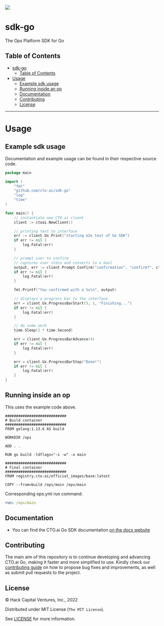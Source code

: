 ![](https://cto.ai/static/sdk-banner.png)

# sdk-go

The Ops Platform SDK for Go

## Table of Contents

- [sdk-go](#sdk-go)
	- [Table of Contents](#table-of-contents)
- [Usage](#usage)
	- [Example sdk usage](#example-sdk-usage)
	- [Running inside an op](#running-inside-an-op)
	- [Documentation](#documentation)
	- [Contributing](#contributing)
	- [License](#license)

---

# Usage

## Example sdk usage

Documentation and example usage can be found in their respective source code.

```go
package main

import (
	"fmt"
	"github.com/cto-ai/sdk-go"
	"log"
	"time"
)

func main() {
	// instantiate new CTO.ai client
	client := ctoai.NewClient()

	// printing text to interface
	err := client.Ux.Print("starting e2e test of Go SDK")
	if err != nil {
		log.Fatal(err)
	}

	// prompt user to confirm
	// captures user stdin and converts to a bool
	output, err := client.Prompt.Confirm("confirmation", "confirm?", ctoai.OptConfirmFlag("C"), ctoai.OptConfirmDefault(true))
	if err != nil {
		log.Fatal(err)
	}

	fmt.Printf("You confirmed with a %v\n", output)

	// displays a progress bar to the interface
	err = client.Ux.ProgressBarStart(5, 1, "Finishing...")
	if err != nil {
		log.Fatal(err)
	}

	// do some work
	time.Sleep(2 * time.Second)

	err = client.Ux.ProgressBarAdvance(4)
	if err != nil {
		log.Fatal(err)
	}

	err = client.Ux.ProgressBarStop("Done!")
	if err != nil {
		log.Fatal(err)
	}
}
```

## Running inside an op

This uses the example code above.

```docker
############################
# Build container
############################
FROM golang:1.13.6 AS build

WORKDIR /ops

ADD . .

RUN go build -ldflags="-s -w" -o main

############################
# Final container
############################
FROM registry.cto.ai/official_images/base:latest

COPY --from=build /ops/main /ops/main
```

Corresponding ops.yml run command:
```yaml
run: /ops/main
```

## Documentation 

- You can find the CTO.ai Go SDK documentation [on the docs website](https://cto.ai/docs/golang-sdk-overview)


## Contributing 

The main aim of this repository is to continue developing and advancing CTO.ai Go, making it faster and more simplified to use. Kindly check our [contributing guide](https://github.com/cto-ai/sdk-go/blob/master/CONTRIBUTING.md) on how to propose bug fixes and improvements, as well as submit pull requests to the project.


## License

&copy; Hack Capital Ventures, Inc., 2022

Distributed under MIT License (`The MIT License`).

See [LICENSE](LICENSE) for more information.